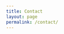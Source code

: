 ```yaml
---
title: Contact
layout: page
permalink: /contact/
---
```

<script charset="utf-8" type="text/javascript" src="https://js.mailercloud.com/form/form.js">
(function() {
    mcform.create({
      formId: "RlNTQDU5NTFAMDAwMDAwMA==",
      targetElement: "form_element_id"
    })
  })();
</script>

